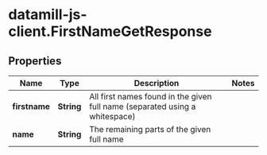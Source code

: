 # datamill-js-client.FirstNameGetResponse

## Properties
Name | Type | Description | Notes
------------ | ------------- | ------------- | -------------
**firstname** | **String** | All first names found in the given full name (separated using a whitespace) | 
**name** | **String** | The remaining parts of the given full name | 


